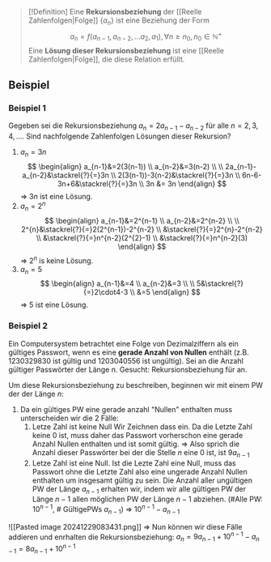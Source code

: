 >[!Definition]
>Eine **Rekursionsbeziehung** der [[Reelle Zahlenfolgen|Folge]] $\{ a_{n} \}$ ist eine Beziehung der Form
>$$
>a_{n}=f(a_{n-1}, a_{n-2},\dots a_{2}, a_{1}), \forall n\geq n_{0},n_{0}\in\mathbb{N}^{+}
>$$
>Eine **Lösung dieser Rekursionsbeziehung** ist eine [[Reelle Zahlenfolgen|Folge]], die diese Relation erfüllt.

## Beispiel
### Beispiel 1
Gegeben sei die Rekursionsbeziehung $a_{n}=2a_{n-1}-a_{n-2}$ für alle $n=2,3,4,\dots$.
Sind nachfolgende Zahlenfolgen Lösungen dieser Rekursion?
1. $a_{n}=3n$
$$
\begin{align}
a_{n-1}&=2(3(n-1)) \\
a_{n-2}&=3(n-2) \\
 \\
2a_{n-1}-a_{n-2}&\stackrel{?}{=}3n \\
2(3(n-1))-3(n-2)&\stackrel{?}{=}3n \\
6n-6-3n+6&\stackrel{?}{=}3n \\
3n &= 3n
\end{align}
$$
=> $3n$ ist eine Lösung.
2. $a_{n} = 2^{n}$
$$
\begin{align}
a_{n-1}&=2^{n-1} \\
a_{n-2}&=2^{n-2} \\
 \\
2^{n}&\stackrel{?}{=}2(2^{n-1})-2^{n-2} \\
&\stackrel{?}{=}2^{n}-2^{n-2} \\
&\stackrel{?}{=}n^{n-2}(2^{2}-1) \\
&\stackrel{?}{=}n^{n-2}(3)
\end{align}
$$
=> $2^{n}$ is keine Lösung.
3. $a_{n}=5$
$$
\begin{align}
a_{n-1}&=4 \\
a_{n-2}&=3 \\
 \\
5&\stackrel{?}{=}2\cdot4-3 \\
&=5
\end{align}
$$
=> $5$ ist eine Lösung.

### Beispiel 2
Ein Computersystem betrachtet eine Folge von Dezimalziffern als ein gültiges Passwort, wenn es eine **gerade Anzahl von Nullen** enthält (z.B. 1230329830 ist gültig und 1203040556 ist ungültig). Sei an die Anzahl gültiger Passwörter der Länge n. Gesucht: Rekursionsbeziehung für an.

Um diese Rekursionsbeziehung zu beschreiben, beginnen wir mit einem PW der der Länge $n$:
1. Da ein gültiges PW eine gerade anzahl "Nullen" enthalten muss unterscheiden wir die 2 Fälle: 
	1. Letze Zahl ist keine Null
		Wir Zeichnen dass ein. Da die Letzte Zahl keine $0$ ist, muss daher das Passwort vorherschon eine gerade Anzahl Nullen enthalten und ist somit gültig. => Also sprich die Anzahl dieser Passwörter bei der die Stelle $n$ eine $0$ ist, ist $9a_{n-1}$
	2. Letze Zahl ist eine Null.
		Ist die Lezte Zahl eine Null, muss das Passwort ohne die Letzte Zahl also eine ungerade Anzahl Nullen enthalten um insgesamt gültig zu sein. 
		Die Anzahl aller ungültigen PW der Länge $a_{n-1}$ erhalten wir, indem wir alle  gültigen PW der Länge $n-1$ allen möglichen PW der Länge $n-1$ abziehen. (#Alle PW: $10^{n-1}$, # GültigePWs $a_{n-1}$)
		=> $10^{n-1}-a_{n-1}$


![[Pasted image 20241229083431.png]]
=> Nun können wir diese Fälle addieren und enrhalten die Rekursionsbeziehung:
$a_{n}=9a_{n-1}+10^{n-1}-a_{n-1}=8a_{n-1}+10^{n-1}$
